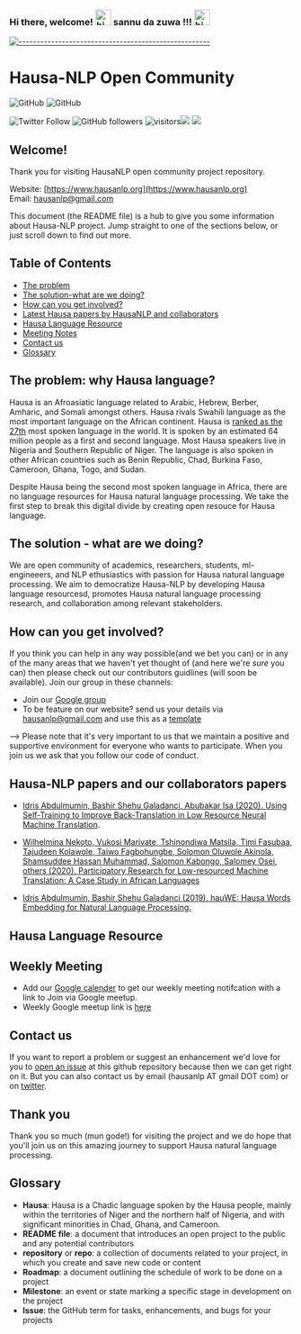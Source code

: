 ### Hi there,  welcome! <img src="https://user-images.githubusercontent.com/1303154/88677602-1635ba80-d120-11ea-84d8-d263ba5fc3c0.gif" width="28px" alt="hi"> sannu da zuwa !!! <img src="https://user-images.githubusercontent.com/1303154/88677602-1635ba80-d120-11ea-84d8-d263ba5fc3c0.gif" width="28px" alt="hi"> 


<!--
**hausa-nlp/Hausa-NLP** is a ✨ _special_ ✨ repository because its `README.md` (this file) appears on your GitHub profile.

Here are some ideas to get you started:

- 🔭 I’m currently working on ...
- 🌱 I’m currently learning ...
- 👯 I’m looking to collaborate on ...
- 🤔 I’m looking for help with ...
- 💬 Ask me about ...
- 📫 How to reach me: ...
- 😄 Pronouns: ...
- ⚡ Fun fact: ...
-->


<!-- ⚠️ This README has been generated from the file(s) "blueprint.md" ⚠️-->
[![-----------------------------------------------------](https://raw.githubusercontent.com/andreasbm/readme/master/assets/lines/colored.png)](#hausa-nlp)

# Hausa-NLP  Open Community


![GitHub](https://img.shields.io/github/license/hausaNLP/HausaNLP)
![GitHub](https://img.shields.io/badge/license-CCBY-yellow)


![Twitter Follow](https://img.shields.io/twitter/follow/hausanlp?label=follow&style=social)
![GitHub followers](https://img.shields.io/github/followers/hausanlp?style=social)
![visitors](https://visitor-badge.glitch.me/badge?page_id=hausanlp.hausanlp)[<img src="https://img.shields.io/badge/chat-on slack-yellow.svg?logo=slack">](https://join.slack.com/t/hausanlp/shared_invite/zt-ndbyv4td-VyhGaGgMPk0c4A2OIBk2mA) 
[<img src="https://img.shields.io/badge/visit-our site-yellow.svg?logo=web">](https://hausanlp.github.io/) 


## Welcome!

Thank you for visiting HausaNLP open community project repository.	

Website: [https://www.hausanlp.org](https://www.hausanlp.org)   
Email: hausanlp@gmail.com


This document (the README file) is a hub to give you some information about Hausa-NLP project. Jump straight to one of the sections below, or just scroll down to find out more.

## Table of Contents

  - [The problem](#The-problem)
  - [The solution-what are we doing?](#The-solution-what-are-we-doing)
  - [How can you get involved?](#how-can-you-get-involved)
  - [Latest Hausa papers by HausaNLP and collaborators](#our-papers)
  - [Hausa Language Resource](#hausa-language-resource)
  - [Meeting Notes](#Meeting-Notes )
  - [Contact us](#contact-us)
  - [Glossary](#glossary)
  


## The problem: why Hausa language?

Hausa is an Afroasiatic language related to Arabic, Hebrew, Berber, Amharic, and Somali amongst others. Hausa rivals Swahili language as the most important language on the African continent. Hausa is [ranked as the 27th](https://www.visualcapitalist.com/100-most-spoken-languages/) most spoken language in the world. It is spoken by an estimated 64 million people as a first and second language. Most Hausa speakers live in Nigeria and Southern Republic of Niger. The language is also spoken in other African countries such as Benin Republic, Chad, Burkina Faso, Cameroon, Ghana, Togo, and Sudan.

 Despite Hausa being the second most spoken language in Africa, there are no language resources for Hausa natural language processing. We take the first step to break this digital divide by creating open  resouce for Hausa language.
 


## The solution - what are we doing?

We are open community of academics, researchers, students, ml-engineeers, and NLP ethusiastics with passion for Hausa natural language processing. We aim to democratize Hausa-NLP by developing Hausa language resourcesd, promotes Hausa natural language processing research, and collaboration among relevant stakeholders.



## How can you get involved?

If you think you can help in any way possible(and we bet you can) or in any of the many areas that we haven't yet thought of (and here we're *sure* you can) then please check out our contributors guidlines (will soon be available). Join our group in these channels:

<!--

[contributors' guidelines](CONTRIBUTING.md) and our [roadmap](../../issues/1).


   - Join  our [Slack](https://join.slack.com/t/hausanlp/shared_invite/zt-ndbyv4td-VyhGaGgMPk0c4A2OIBk2mA) group.
-->
   - Join our [Google group](hausa-nlp@googlegroups.com)
   - To be feature on our website? send us your details via hausanlp@gmail.com and use this as a [template](https://hausanlp.github.io/author/ibrahim-said-ahmad/)

-->
Please note that it's very important to us that we maintain a positive and supportive environment for everyone who wants to participate. When you join us we ask that you follow our code of conduct.

<!--
[code of conduct](CODE_OF_CONDUCT.md) in all interactions both on and offline.

-->

## Hausa-NLP papers and our collaborators papers



- [Idris Abdulmumin, Bashir Shehu Galadanci, Abubakar Isa (2020). Using Self-Training to Improve Back-Translation in Low Resource Neural Machine Translation](https://arxiv.org/pdf/2006.02876.pdf).


- [ Wilhelmina Nekoto, Vukosi Marivate, Tshinondiwa Matsila, Timi Fasubaa, Tajudeen Kolawole, Taiwo Fagbohungbe, Solomon Oluwole Akinola, Shamsuddee Hassan Muhammad, Salomon Kabongo, Salomey Osei, others (2020). Participatory Research for Low-resourced Machine Translation: A Case Study in African Languages](https://arxiv.org/abs/2010.02353)

 - [Idris Abdulmumin, Bashir Shehu Galadanci (2019). hauWE: Hausa Words Embedding for Natural Language Processing.](https://arxiv.org/pdf/1911.10708.pdf)



## Hausa Language Resource

<!-- 
http://indigenousblogs.com/ha/
-->
  

## Weekly Meeting  

   - Add our [Google calender](https://calendar.google.com/calendar/u/0?cid=aGF1c2FubHBAZ21haWwuY29t) to get our weekly meeting notifcation with a link to Join via Google meetup. 
   - Weekly Google meetup link is [here](https://meet.google.com/pzq-qbpp-sxf)
  



<!-- TODO: Add last video link 

## Maintainers (Hall of Fame)

-->


## Contact us

If you want to report a problem or suggest an enhancement we'd love for you to [open an issue](../../issues) at this github repository because then we can get right on it. But you can also contact us by email (hausanlp AT gmail DOT com) or on [twitter](https://twitter.com/hausanlp).

## Thank you

Thank you so much (mun gode!) for visiting the project and we do hope that you'll join us on this amazing journey to support Hausa natural language processing.

## Glossary

* **Hausa**:  Hausa is a Chadic language spoken by the Hausa people, mainly within the territories of Niger and the northern half of Nigeria, and with significant minorities in Chad, Ghana, and Cameroon.
* **README file**: a document that introduces an open project to the public and any potential contributors
* **repository** or **repo**: a collection of documents related to your project, in which you create and save new code or content
* **Roadmap**: a document outlining the schedule of work to be done on a project
* **Milestone**: an event or state marking a specific stage in development on the project
* **Issue**: the GitHub term for tasks, enhancements, and bugs for your projects

